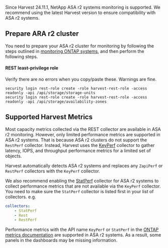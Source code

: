 Since Harvest 24.11.1, NetApp ASA r2 systems monitoring is supported. We recommend using the latest Harvest version to ensure compatibility with ASA r2 systems.


## Prepare ARA r2 cluster

You need to prepare your ASA r2 cluster for monitoring by following the steps outlined in [monitoring ONTAP systems](prepare-cdot-clusters.md#rest-least-privilege-role), and then perform the following steps.

#### REST least-privilege role

Verify there are no errors when you copy/paste these. Warnings are fine.

```shell
security login rest-role create -role harvest-rest-role -access readonly -api /api/storage/storage-units
security login rest-role create -role harvest-rest-role -access readonly -api /api/storage/availability-zones
```

## Supported Harvest Metrics

Most capacity metrics collected via the REST collector are available in ASA r2 monitoring. However, only limited performance metrics are supported in ASA r2 systems. That is because ASA r2 clusters do not support the `RestPerf` collector. Instead, Harvest uses the [KeyPerf](configure-keyperf.md) collector to gather latency, IOPS, and throughput performance metrics for a limited set of objects.

Harvest automatically detects ASA r2 systems and replaces any `ZapiPerf` or `RestPerf` collectors with the `KeyPerf` collector. 

We also recommend enabling the [StatPerf](configure-statperf.md) collector for ASA r2 systems to collect performance metrics that are not available via the `KeyPerf` collector. You need to make sure the `StatPerf` collector is listed first in your list of collectors. e.g. 

```yaml
collectors:
    - StatPerf
    - Rest
    - RestPerf
```

Performance metrics with the API name `KeyPerf` or `StatPerf` in the [ONTAP metrics documentation](ontap-metrics.md) are supported in ASA r2 systems.
As a result, some panels in the dashboards may be missing information. 